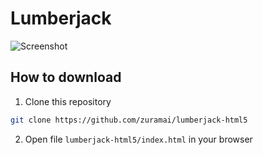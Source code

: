 # Lumberjack

![Screenshot](https://raw.githubusercontent.com/zuramai/lumberjack-html5/main/screenshot.png)

## How to download
1. Clone this repository
```bash
git clone https://github.com/zuramai/lumberjack-html5
```
2. Open file `lumberjack-html5/index.html` in your browser
